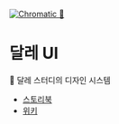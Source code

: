 [![Chromatic 🎨](https://github.com/DaleStudy/dale-ui/actions/workflows/chromatic.yml/badge.svg)](https://github.com/DaleStudy/dale-ui/actions/workflows/chromatic.yml)

# 달레 UI

🎨 달레 스터디의 디자인 시스템

- [스토리북](https://main--675790d317ba346348aa3490.chromatic.com)
- [위키](https://github.com/DaleStudy/dale-ui/wiki)
